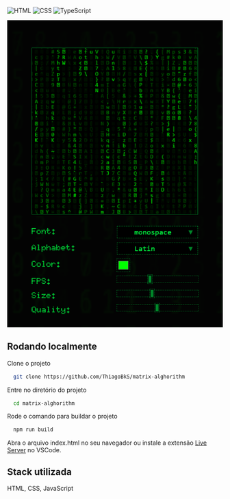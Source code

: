 ![HTML](https://shields.io/badge/HTML-f06529?logo=html5&logoColor=white&labelColor=f06529)
![CSS](https://img.shields.io/badge/CSS3-1572B6?style=for-the-badge&logo=css3&logoColor=white)
![TypeScript](https://shields.io/badge/TypeScript-3178C6?logo=TypeScript&logoColor=FFF&style=flat-square)

![Screenshoot](./images/preview.jpg)

## Rodando localmente

Clone o projeto

```bash
  git clone https://github.com/ThiagoBkS/matrix-alghorithm

```

Entre no diretório do projeto

```bash
  cd matrix-alghorithm
```

Rode o comando para buildar o projeto

```bash
  npm run build
```

Abra o arquivo index.html no seu navegador ou instale a extensão [Live Server](https://marketplace.visualstudio.com/items?itemName=ritwickdey.LiveServer) no VSCode.

## Stack utilizada

HTML, CSS, JavaScript
